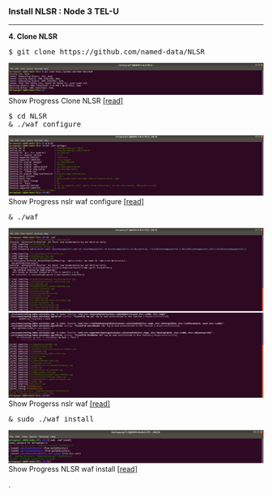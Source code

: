 ### Install NLSR : Node 3 TEL-U
***
 **4. Clone NLSR**
<pre>
$ git clone https://github.com/named-data/NLSR
</pre>

 ![alt tag](https://github.com/syaifulahdan/Mini-NDN-Work/blob/main/Assignment%202:NDNrg-Topology/NDNrg-Image-Node3/NDNrg-Image-NSLR-3/1-gitclone-nlsr.png)
 Show Progress Clone NLSR [[read]](https://github.com/syaifulahdan/Mini-NDN-Work/blob/main/Assignment%202:NDNrg-Topology/NDNrg-Image-Node3/NDNrg-Image-NSLR-3/nslr3-gitclone.txt)
 
<pre>
$ cd NLSR
& ./waf configure
</pre>
![alt tag](https://github.com/syaifulahdan/Mini-NDN-Work/blob/main/Assignment%202:NDNrg-Topology/NDNrg-Image-Node3/NDNrg-Image-NSLR-3/2-nlsr3-waf-configure.png)
 Show Progress nslr waf configure [[read]](https://github.com/syaifulahdan/Mini-NDN-Work/blob/main/Assignment%202:NDNrg-Topology/NDNrg-Image-Node3/NDNrg-Image-NSLR-3/nslr3-waf-configure-install-progress.txt)

<pre>
& ./waf
</pre>
![alt tag](https://github.com/syaifulahdan/Mini-NDN-Work/blob/main/Assignment%202:NDNrg-Topology/NDNrg-Image-Node3/NDNrg-Image-NSLR-3/3-nlsr3-waf.png)
![alt tag](https://github.com/syaifulahdan/Mini-NDN-Work/blob/main/Assignment%202:NDNrg-Topology/NDNrg-Image-Node3/NDNrg-Image-NSLR-3/3-nlsr2-waf-finish.png)
 Show Progerss nslr waf [[read]](https://github.com/syaifulahdan/Mini-NDN-Work/blob/main/Assignment%202:NDNrg-Topology/NDNrg-Image-Node3/NDNrg-Image-NSLR-3/nslr3-waf-configure-install-progress.txt)

<pre>
& sudo ./waf install  
</pre>
![alt tag](https://github.com/syaifulahdan/Mini-NDN-Work/blob/main/Assignment%202:NDNrg-Topology/NDNrg-Image-Node2/NDNrg-Image-NSLR-2/4-nlsr2-waf-install.png)
 Show Progress NLSR waf install [[read]](https://github.com/syaifulahdan/Mini-NDN-Work/blob/main/Assignment%202:NDNrg-Topology/NDNrg-Image-Node2/nslr2-waf-install-install-progress.txt)

.
